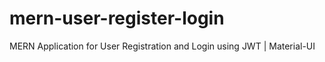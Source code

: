 # mern-user-register-login
MERN Application for User Registration and Login using JWT |  Material-UI
